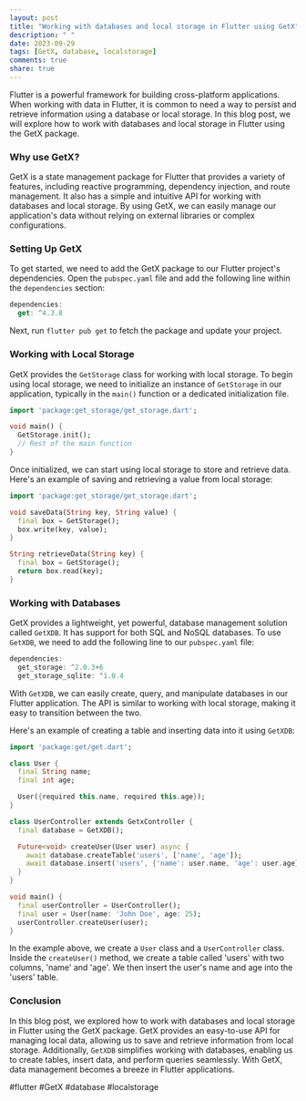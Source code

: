 ```yaml
---
layout: post
title: "Working with databases and local storage in Flutter using GetX"
description: " "
date: 2023-09-29
tags: [GetX, database, localstorage]
comments: true
share: true
---
```


Flutter is a powerful framework for building cross-platform applications. When working with data in Flutter, it is common to need a way to persist and retrieve information using a database or local storage. In this blog post, we will explore how to work with databases and local storage in Flutter using the GetX package.

### Why use GetX?

GetX is a state management package for Flutter that provides a variety of features, including reactive programming, dependency injection, and route management. It also has a simple and intuitive API for working with databases and local storage. By using GetX, we can easily manage our application's data without relying on external libraries or complex configurations.

### Setting Up GetX

To get started, we need to add the GetX package to our Flutter project's dependencies. Open the `pubspec.yaml` file and add the following line within the `dependencies` section:

```dart
dependencies:
  get: ^4.3.8
```

Next, run `flutter pub get` to fetch the package and update your project.

### Working with Local Storage

GetX provides the `GetStorage` class for working with local storage. To begin using local storage, we need to initialize an instance of `GetStorage` in our application, typically in the `main()` function or a dedicated initialization file.

```dart
import 'package:get_storage/get_storage.dart';

void main() {
  GetStorage.init();
  // Rest of the main function
}
```

Once initialized, we can start using local storage to store and retrieve data. Here's an example of saving and retrieving a value from local storage:

```dart
import 'package:get_storage/get_storage.dart';

void saveData(String key, String value) {
  final box = GetStorage();
  box.write(key, value);
}

String retrieveData(String key) {
  final box = GetStorage();
  return box.read(key);
}
```

### Working with Databases

GetX provides a lightweight, yet powerful, database management solution called `GetXDB`. It has support for both SQL and NoSQL databases. To use `GetXDB`, we need to add the following line to our `pubspec.yaml` file:

```dart
dependencies:
  get_storage: ^2.0.3+6
  get_storage_sqlite: ^1.0.4
```

With `GetXDB`, we can easily create, query, and manipulate databases in our Flutter application. The API is similar to working with local storage, making it easy to transition between the two.

Here's an example of creating a table and inserting data into it using `GetXDB`:

```dart
import 'package:get/get.dart';

class User {
  final String name;
  final int age;

  User({required this.name, required this.age});
}

class UserController extends GetxController {
  final database = GetXDB();

  Future<void> createUser(User user) async {
    await database.createTable('users', ['name', 'age']);
    await database.insert('users', {'name': user.name, 'age': user.age});
  }
}

void main() {
  final userController = UserController();
  final user = User(name: 'John Doe', age: 25);
  userController.createUser(user);
}
```

In the example above, we create a `User` class and a `UserController` class. Inside the `createUser()` method, we create a table called 'users' with two columns, 'name' and 'age'. We then insert the user's name and age into the 'users' table.

### Conclusion

In this blog post, we explored how to work with databases and local storage in Flutter using the GetX package. GetX provides an easy-to-use API for managing local data, allowing us to save and retrieve information from local storage. Additionally, `GetXDB` simplifies working with databases, enabling us to create tables, insert data, and perform queries seamlessly. With GetX, data management becomes a breeze in Flutter applications.

#flutter #GetX #database #localstorage